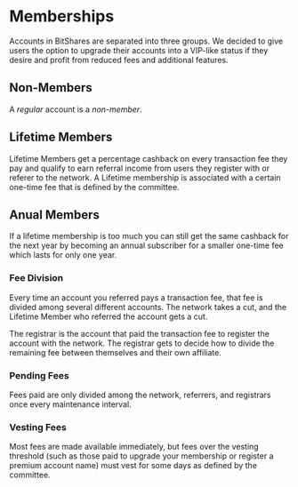 # Memberships

Accounts in BitShares are separated into three groups. We decided to give users
the option to upgrade their accounts into a VIP-like status if they desire and
profit from reduced fees and additional features.

## Non-Members

A *regular* account is a *non-member*.

## Lifetime Members

Lifetime Members get a percentage cashback on every transaction fee they pay
and qualify to earn referral income from users they register with or referer to
the network. A Lifetime membership is associated with a certain one-time fee
that is defined by the committee.

## Anual Members

If a lifetime membership is too much you can still get the same cashback for the
next year by becoming an annual subscriber for a smaller one-time fee which
lasts for only one year.

### Fee Division
Every time an account you referred pays a transaction fee, that fee is divided
among several different accounts. The network takes a cut, and the Lifetime
Member who referred the account gets a cut.

The registrar is the account that paid the transaction fee to register the
account with the network. The registrar gets to decide how to divide the
remaining fee between themselves and their own affiliate.

### Pending Fees

Fees paid are only divided among the network, referrers, and registrars once
every maintenance interval.
                 
### Vesting Fees

Most fees are made available immediately, but fees over the vesting threshold
(such as those paid to upgrade your membership or register a premium account
name) must vest for some days as defined by the committee.
